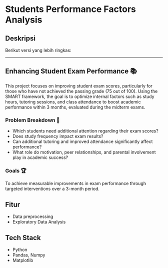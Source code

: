 # Students Performance Factors Analysis

## Deskripsi
Berikut versi yang lebih ringkas:  

---

## Enhancing Student Exam Performance 📚  

This project focuses on improving student exam scores, particularly for those who have not achieved the passing grade (75 out of 100). Using the SMART framework, the goal is to optimize internal factors such as study hours, tutoring sessions, and class attendance to boost academic performance within 3 months, evaluated during the midterm exams.  

### Problem Breakdown 🧩  
- Which students need additional attention regarding their exam scores?  
- Does study frequency impact exam results?  
- Can additional tutoring and improved attendance significantly affect performance?  
- What role do motivation, peer relationships, and parental involvement play in academic success?  

### Goals 🏆  
To achieve measurable improvements in exam performance through targeted interventions over a 3-month period.  

## Fitur
- Data preprocessing
- Exploratory Data Analysis

## Tech Stack
- Python 
- Pandas, Numpy
- Matplotlib

